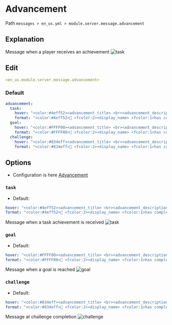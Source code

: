 # Advancement
Path `messages > en_us.yml > module.server.message.advancement`

## Explanation
Message when a player receives an achievement
![task](/task.png)

## Edit
```yaml
<en_us.module.server.message.advancement>
```

### Default
```yaml
advancement:
  task:
    hover: "<color:#4eff52><advancement_title> <br><advancement_description>"
    format: "<color:#4eff52>🌠 <fcolor:2><display_name> <fcolor:1>has completed the task <color:#4eff52>[<advancement>]"
  goal:
    hover: "<color:#FFFF00><advancement_title> <br><advancement_description>"
    format: "<color:#FFFF00>🌠 <fcolor:2><display_name> <fcolor:1>has completed the goal <color:#FFFF00>[<advancement>]"
  challenge:
    hover: "<color:#834eff><advancement_title> <br><advancement_description>"
    format: "<color:#834eff>🌠 <fcolor:2><display_name> <fcolor:1>has completed the challenge <color:#834eff>[<advancement>]"
```

## Options

- Configuration is here [Advancement](/en/config/module/server/message/advancement/)

### `task`
- Default:
```yaml
hover: "<color:#4eff52><advancement_title> <br><advancement_description>"
format: "<color:#4eff52>🌠 <fcolor:2><display_name> <fcolor:1>has completed the task <color:#4eff52>[<advancement>]"
```

Message when a task achievement is received
![task](/task.png)

### `goal`
- Default:
```yaml
hover: "<color:#FFFF00><advancement_title> <br><advancement_description>"
format: "<color:#FFFF00>🌠 <fcolor:2><display_name> <fcolor:1>has completed the goal <color:#FFFF00>[<advancement>]"
```

Message when a goal is reached
![goal](/goal.png)

### `challenge`
- Default:
```yaml
hover: "<color:#834eff><advancement_title> <br><advancement_description>"
format: "<color:#834eff>🌠 <fcolor:2><display_name> <fcolor:1>has completed the challenge <color:#834eff>[<advancement>]"
```

Message at challenge completion
![challenge](/challenge.png)